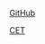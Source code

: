 [GitHub](https://github.com)

[CET](https://corpwiki-dtna.us164.corpintra.net/display/it/Cloud+Computing+and+Emerging+Technologies)
